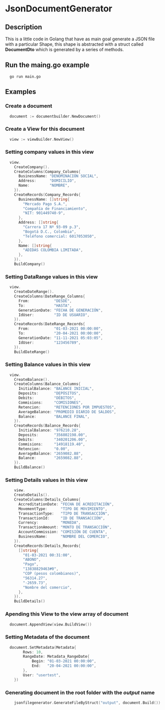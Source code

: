 # JsonDocumentGenerator

## Description
This is a little code in Golang that have as main goal generate a JSON file with a particular Shape, this shape is abstracted with a struct called **DocumentDto** which is generated by a series of methods.

## Run the maing.go example
```
  go run main.go
```

## Examples
### Create a document
```go
  document := documentbuilder.NewDocument()
```

### Create a View for this document
```go
  view := viewBuilder.NewView()
```

### Setting company values in this view
```go
  view.
    CreateCompany().
    CreateColumns(Company_Columns{
      BusinessName: "DENOMINACIÓN SOCIAL",
      Address:      "DOMICILIO",
      Name:         "NOMBRE",
    }).
    CreateRecords(Company_Records{
      BusinessName: []string{
        "Mercado Pago S.A.",
        "Compañía de Financiamiento",
        "NIT: 901449740-9",
      },
      Address: []string{
        "Carrera 17 Nº 93-09 p.3",
        "Bogotá D.C., Colombia",
        "Teléfono comercial: 6017053050",
      },
      Name: []string{
        "ADIDAS COLOMBIA LIMITADA",
      },
    }).
    BuildCompany()
```

### Setting DataRange values in this view
```go
  view.
    CreateDateRange().
    CreateColumns(DateRange_Columns{
      From:           "DESDE",
      To:             "HASTA",
      GenerationDate: "FECHA DE GENERACIÓN",
      IdUser:         "ID DE USUARIO",
    }).
    CreateRecords(DateRange_Records{
      From:           "01-03-2021 00:00:00",
      To:             "20-04-2021 00:00:00",
      GenerationDate: "11-11-2021 05:03:05",
      IdUser:         "123456789",
    }).
    BuildDateRange()
```

### Setting Balance values in this view
```go
  view.
    CreateBalance().
    CreateColumns(Balance_Columns{
      InitialBalance: "BALANCE INICIAL",
      Deposits:       "DEPÓSITOS",
      Debits:         "DÉBITOS",
      Commisions:     "COMISIONES",
      Retencion:      "RETENCIONES POR IMPUESTOS",
      AverageBalance: "PROMEDIO DIARIO DE SALDOS",
      Balance:        "BALANCE FINAL",
    }).
    CreateRecords(Balance_Records{
      InitialBalance: "976210.28",
      Deposits:       "356802198.00",
      Debits:         "340201206.00",
      Commisions:     "14918119.40",
      Retencion:      "0.00",
      AverageBalance: "2659082.88",
      Balance:        "2659082.88",
    }).
    BuildBalance()
```
### Setting Details values in this view
```go
	view.
    CreateDetails().
    CreateColumns(Details_Columns{
      AccreditationDate: "FECHA DE ACREDITACIÓN",
      MovementType:      "TIPO DE MOVIMIENTO",
      TransactionType:   "TIPO DE TRANSACCIÓN",
      TransactionId:     "ID DE TRANSACCIÓN",
      Currency:          "MONEDA",
      TransactionAmount: "MONTO DE TRANSACCIÓN",
      AccountCommission: "COMISIÓN DE CUENTA",
      BusinessName:      "NOMBRE DEL COMERCIO",
    }).
    CreateRecords(Details_Records{
      []string{
        "01-03-2021 00:31:00",
        "ABONO",
        "Pago",
        "13838829463#0",
        "COP (pesos colombianos)",
        "56314.27",
        "-2659.73",
        "Nombre del comercio",
      },
    }).
    BuildDetails()
```

### Apending this View to the view array of document
```go
  document.AppendView(view.BuildView())
```

### Setting Metadata of the document
```go
  document.SetMetadata(Metadata{
		Rows: 10,
		RangeDate: Metadata_RangeDate{
			Begin: "01-03-2021 00:00:00",
			End:   "20-04-2021 00:00:00",
		},
		User: "usertest",
	})
```

### Generating document in the root folder with the ***output*** name
```go
	jsonfilegenerator.GenerateFileByStruct("output", document.Build())
```


